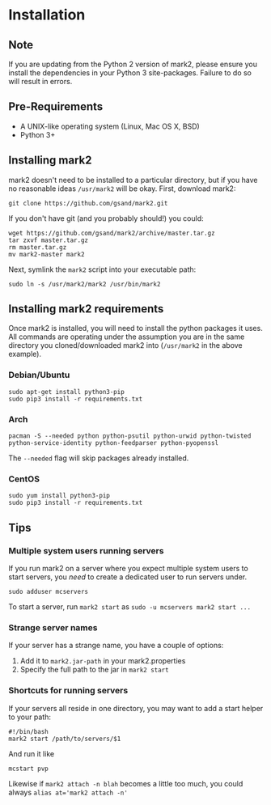 # Installation

## Note

If you are updating from the Python 2 version of mark2, please ensure you install the dependencies in your Python 3 site-packages. Failure to do so will result in errors.

## Pre-Requirements

* A UNIX-like operating system (Linux, Mac OS X, BSD)
* Python 3+

## Installing mark2

mark2 doesn't need to be installed to a particular directory, but if you have no reasonable ideas `/usr/mark2` will be
okay. First, download mark2:

    git clone https://github.com/gsand/mark2.git

If you don't have git (and you probably should!) you could:

    wget https://github.com/gsand/mark2/archive/master.tar.gz
    tar zxvf master.tar.gz
    rm master.tar.gz
    mv mark2-master mark2

Next, symlink the `mark2` script into your executable path:

    sudo ln -s /usr/mark2/mark2 /usr/bin/mark2

## Installing mark2 requirements

Once mark2 is installed, you will need to install the python packages it uses. All commands are operating under the assumption you are in the same directory you cloned/downloaded mark2 into (`/usr/mark2` in the above example).

### Debian/Ubuntu

    sudo apt-get install python3-pip
    sudo pip3 install -r requirements.txt

### Arch

    pacman -S --needed python python-psutil python-urwid python-twisted python-service-identity python-feedparser python-pyopenssl

The `--needed` flag will skip packages already installed.

### CentOS

    sudo yum install python3-pip
    sudo pip3 install -r requirements.txt

## Tips

### Multiple system users running servers

If you run mark2 on a server where you expect multiple system users to start servers, you *need* to create a dedicated
user to run servers under.

    sudo adduser mcservers

To start a server, run `mark2 start` as `sudo -u mcservers mark2 start ...`

### Strange server names

If your server has a strange name, you have a couple of options:

1. Add it to `mark2.jar-path` in your mark2.properties
2. Specify the full path to the jar in `mark2 start`

### Shortcuts for running servers

If your servers all reside in one directory, you may want to add a start
helper to your path:

    #!/bin/bash
    mark2 start /path/to/servers/$1

And run it like

    mcstart pvp

Likewise if `mark2 attach -n blah` becomes a little too much, you could always
`alias at='mark2 attach -n'`
